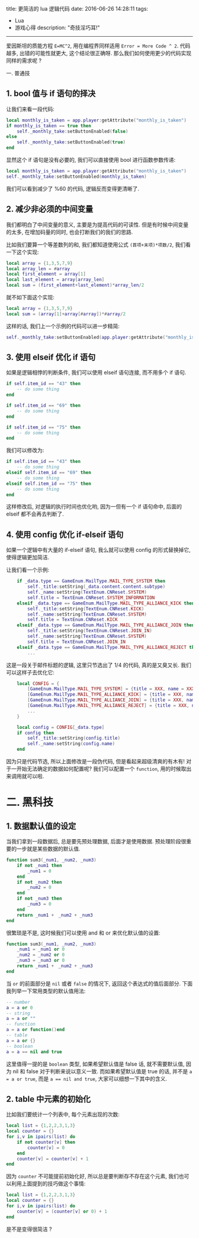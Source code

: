 title: 更简洁的 lua 逻辑代码
date: 2016-06-26 14:28:11
tags:
- Lua
- 游戏心得
description: "奇技淫巧耳!"
---

爱因斯坦的质能方程 `E=MC^2`, 用在编程界同样适用 `Error = More Code ^ 2`. 代码越多, 出错的可能性就更大, 这个结论很正确呀. 那么我们如何使用更少的代码实现同样的需求呢 ?


一. 普通技

## 1. bool 值与 if 语句的择决

让我们来看一段代码:

```lua
local monthly_is_taken = app.player:getAttribute("monthly_is_taken")
if monthly_is_taken == true then
    self._monthly_take:setButtonEnabled(false)
else
    self._monthly_take:setButtonEnabled(true)
end
```

显然这个 if 语句是没有必要的, 我们可以直接使用 bool 进行函数参数传递:

```lua
local monthly_is_taken = app.player:getAttribute("monthly_is_taken")
self._monthly_take:setButtonEnabled(monthly_is_taken)
```

我们可以看到减少了 %60 的代码, 逻辑反而变得更清晰了.

## 2. 减少非必须的中间变量

我们都明白了中间变量的意义, 主要是为提高代码的可读性. 但是有时候中间变量的太多, 在增加码量的同时, 也会打断我们的我们的思路.

比如我们要算一个等差数列的和, 我们都知道使用公式 `(首项+末项)*项数/2`, 我们看一下这个实现:

```lua
local array = {1,3,5,7,9}
local array_len = #array
local first_element = array[1]
local last_element = array[array_len]
local sum = (first_element+last_element)*array_len/2
```

就不如下面这个实现:

```lua
local array = {1,3,5,7,9}
local sum = (array[1]+array[#array])*#array/2
```

这样的话, 我们上一个示例的代码可以进一步精简:

```lua
self._monthly_take:setButtonEnabled(app.player:getAttribute("monthly_is_taken"))
```

## 3. 使用 elseif 优化 if 语句

如果是逻辑相悖的判断条件, 我们可以使用 elseif 语句连接, 而不用多个 if 语句. 

```lua
if self.item_id == "43" then
    -- do some thing
end

if self.item_id == "69" then
    -- do some thing
end

if self.item_id == "75" then
    -- do some thing
end
```

我们可以修改为:

```lua
if self.item_id == "43" then
    -- do some thing
elseif self.item_id == "69" then
    -- do some thing
elseif self.item_id == "75" then
    -- do some thing
end
```

这样修改后, 对逻辑的执行时间也优化哟, 因为一但有一个 if 语句命中, 后面的 elseif 都不会再去判断了.

## 4. 使用 config 优化 if-elseif 语句

如果一个逻辑中有大量的 if-elseif 语句, 我么就可以使用 config 的形式替换掉它, 使得逻辑更加简洁.

让我们看一个示例:

```lua
    if _data.type == GameEnum.MailType.MAIL_TYPE_SYSTEM then
        self._title:setString(_data.content.content.subtype)
        self._name:setString(TextEnum.CNReset.SYSTEM)
        self.title = TextEnum.CNReset.SYSTEM_INFORMATION
    elseif _data.type == GameEnum.MailType.MAIL_TYPE_ALLIANCE_KICK then
        self._title:setString(TextEnum.CNReset.KICK)
        self._name:setString(TextEnum.CNReset.SYSTEM)
        self.title = TextEnum.CNReset.KICK
    elseif _data.type == GameEnum.MailType.MAIL_TYPE_ALLIANCE_JOIN then
        self._title:setString(TextEnum.CNReset.JOIN_IN)
        self._name:setString(TextEnum.CNReset.SYSTEM)
        self.title = TextEnum.CNReset.JOIN_IN
    elseif _data.type == GameEnum.MailType.MAIL_TYPE_ALLIANCE_REJECT then
        ...
```

这是一段关于邮件标题的逻辑, 这里只节选出了 1/4 的代码, 真的是又臭又长. 我们可以这样子去优化它:

```lua
    local CONFIG = {
        [GameEnum.MailType.MAIL_TYPE_SYSTEM] = {title = XXX, name = XXX},
        [GameEnum.MailType.MAIL_TYPE_ALLIANCE_KICK] = {title = XXX, name = XXX},
        [GameEnum.MailType.MAIL_TYPE_ALLIANCE_JOIN] = {title = XXX, name = XXX},
        [GameEnum.MailType.MAIL_TYPE_ALLIANCE_REJECT] = {title = XXX, name = XXX},
        ...
    }

    local config = CONFIG[_data.type]
    if config then
        self._title:setString(config.title)
        self._name:setString(config.name)
    end
```

因为只是代码节选, 所以上面修改是一段伪代码, 但是看起来超级清爽的有木有! 对于一开始无法确定的数据如何配置呢? 我们可以配置一个 `function`, 用的时候取出来调用就可以啦.


# 二. 黑科技

## 1. 数据默认值的设定

当我们拿到一段数据后, 总是要先预处理数据, 后面才是使用数据. 预处理阶段很重要的一步就是某些数据的默认值.

```lua
function sum3(_num1, _num2, _num3)
    if not _num1 then
        _num1 = 0
    end 
    if not _num2 then
        _num2 = 0
    end
    if not _num3 then
        _num3 = 0
    end
    return _num1 +　_num2 + _num3
end
```

很繁琐是不是, 这时候我们可以使用 and 和 or 来优化默认值的设置:

```lua
function sum3(_num1, _num2, _num3)
    _num1 = _num1 or 0
    _num2 = _num2 or 0
    _num3 = _num3 or 0
    return _num1 +　_num2 + _num3
end
```

当 `or` 的前面部分是 `nil` 或者 `false` 的情况下, 返回这个表达式的值后面部分. 下面我列举一下常用类型的默认值用法:

```lua
-- number
a = a or 0
-- string
a = a or "" 
-- function
a = a or function()end
-- table
a = a or {}
-- boolean
a = a == nil and true
```

这里值得一提的是 `boolean` 类型, 如果希望默认值是 false 话, 就不需要默认值, 因为 nil 和 false 对于判断来说以意义一致. 而如果希望默认值是 true 的话, 并不是 `a = a or true`, 而是 `a == nil and true`, 大家可以细想一下其中的含义.


## 2. table 中元素的初始化

比如我们要统计一个列表中, 每个元素出现的次数:

```lua
local list = {1,2,2,3,1,3}
local counter = {}
for i,v in ipairs(list) do
    if not counter[v] then
        counter[v] = 0
    end
    counter[v] = counter[v] + 1
end
```

因为 `counter` 不可能提前初始化好, 所以总是要判断存不存在这个元素, 我们也可以利用上面提到的技巧做这个事情:

```lua
local list = {1,2,2,3,1,3}
local counter = {}
for i,v in ipairs(list) do
    counter[v] = (counter[v] or 0) + 1
end
```

是不是变得很简洁 ?
